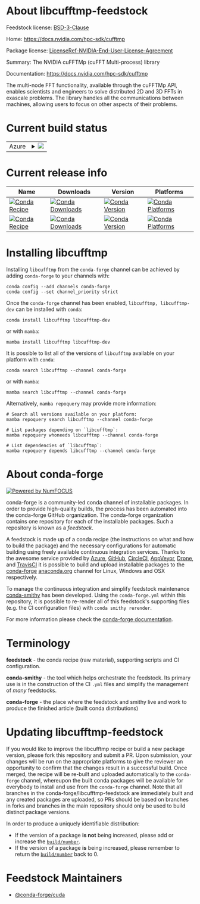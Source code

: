 About libcufftmp-feedstock
==========================

Feedstock license: [BSD-3-Clause](https://github.com/conda-forge/libcufftmp-feedstock/blob/main/LICENSE.txt)

Home: https://docs.nvidia.com/hpc-sdk/cufftmp

Package license: [LicenseRef-NVIDIA-End-User-License-Agreement](https://docs.nvidia.com/cuda/cublasdx/license.html)

Summary: The NVIDIA cuFFTMp (cuFFT Multi-process) library

Documentation: https://docs.nvidia.com/hpc-sdk/cufftmp

The multi-node FFT functionality, available through the cuFFTMp API, enables scientists and engineers to solve distributed 2D and 3D FFTs in exascale problems. The library handles all the communications between machines, allowing users to focus on other aspects of their problems.

Current build status
====================


<table>
    
  <tr>
    <td>Azure</td>
    <td>
      <details>
        <summary>
          <a href="https://dev.azure.com/conda-forge/feedstock-builds/_build/latest?definitionId=25304&branchName=main">
            <img src="https://dev.azure.com/conda-forge/feedstock-builds/_apis/build/status/libcufftmp-feedstock?branchName=main">
          </a>
        </summary>
        <table>
          <thead><tr><th>Variant</th><th>Status</th></tr></thead>
          <tbody><tr>
              <td>linux_64_c_compiler_version13cuda_compilercuda-nvcccuda_compiler_version12.6</td>
              <td>
                <a href="https://dev.azure.com/conda-forge/feedstock-builds/_build/latest?definitionId=25304&branchName=main">
                  <img src="https://dev.azure.com/conda-forge/feedstock-builds/_apis/build/status/libcufftmp-feedstock?branchName=main&jobName=linux&configuration=linux%20linux_64_c_compiler_version13cuda_compilercuda-nvcccuda_compiler_version12.6" alt="variant">
                </a>
              </td>
            </tr>
          </tbody>
        </table>
      </details>
    </td>
  </tr>
</table>

Current release info
====================

| Name | Downloads | Version | Platforms |
| --- | --- | --- | --- |
| [![Conda Recipe](https://img.shields.io/badge/recipe-libcufftmp-green.svg)](https://anaconda.org/conda-forge/libcufftmp) | [![Conda Downloads](https://img.shields.io/conda/dn/conda-forge/libcufftmp.svg)](https://anaconda.org/conda-forge/libcufftmp) | [![Conda Version](https://img.shields.io/conda/vn/conda-forge/libcufftmp.svg)](https://anaconda.org/conda-forge/libcufftmp) | [![Conda Platforms](https://img.shields.io/conda/pn/conda-forge/libcufftmp.svg)](https://anaconda.org/conda-forge/libcufftmp) |
| [![Conda Recipe](https://img.shields.io/badge/recipe-libcufftmp--dev-green.svg)](https://anaconda.org/conda-forge/libcufftmp-dev) | [![Conda Downloads](https://img.shields.io/conda/dn/conda-forge/libcufftmp-dev.svg)](https://anaconda.org/conda-forge/libcufftmp-dev) | [![Conda Version](https://img.shields.io/conda/vn/conda-forge/libcufftmp-dev.svg)](https://anaconda.org/conda-forge/libcufftmp-dev) | [![Conda Platforms](https://img.shields.io/conda/pn/conda-forge/libcufftmp-dev.svg)](https://anaconda.org/conda-forge/libcufftmp-dev) |

Installing libcufftmp
=====================

Installing `libcufftmp` from the `conda-forge` channel can be achieved by adding `conda-forge` to your channels with:

```
conda config --add channels conda-forge
conda config --set channel_priority strict
```

Once the `conda-forge` channel has been enabled, `libcufftmp, libcufftmp-dev` can be installed with `conda`:

```
conda install libcufftmp libcufftmp-dev
```

or with `mamba`:

```
mamba install libcufftmp libcufftmp-dev
```

It is possible to list all of the versions of `libcufftmp` available on your platform with `conda`:

```
conda search libcufftmp --channel conda-forge
```

or with `mamba`:

```
mamba search libcufftmp --channel conda-forge
```

Alternatively, `mamba repoquery` may provide more information:

```
# Search all versions available on your platform:
mamba repoquery search libcufftmp --channel conda-forge

# List packages depending on `libcufftmp`:
mamba repoquery whoneeds libcufftmp --channel conda-forge

# List dependencies of `libcufftmp`:
mamba repoquery depends libcufftmp --channel conda-forge
```


About conda-forge
=================

[![Powered by
NumFOCUS](https://img.shields.io/badge/powered%20by-NumFOCUS-orange.svg?style=flat&colorA=E1523D&colorB=007D8A)](https://numfocus.org)

conda-forge is a community-led conda channel of installable packages.
In order to provide high-quality builds, the process has been automated into the
conda-forge GitHub organization. The conda-forge organization contains one repository
for each of the installable packages. Such a repository is known as a *feedstock*.

A feedstock is made up of a conda recipe (the instructions on what and how to build
the package) and the necessary configurations for automatic building using freely
available continuous integration services. Thanks to the awesome service provided by
[Azure](https://azure.microsoft.com/en-us/services/devops/), [GitHub](https://github.com/),
[CircleCI](https://circleci.com/), [AppVeyor](https://www.appveyor.com/),
[Drone](https://cloud.drone.io/welcome), and [TravisCI](https://travis-ci.com/)
it is possible to build and upload installable packages to the
[conda-forge](https://anaconda.org/conda-forge) [anaconda.org](https://anaconda.org/)
channel for Linux, Windows and OSX respectively.

To manage the continuous integration and simplify feedstock maintenance
[conda-smithy](https://github.com/conda-forge/conda-smithy) has been developed.
Using the ``conda-forge.yml`` within this repository, it is possible to re-render all of
this feedstock's supporting files (e.g. the CI configuration files) with ``conda smithy rerender``.

For more information please check the [conda-forge documentation](https://conda-forge.org/docs/).

Terminology
===========

**feedstock** - the conda recipe (raw material), supporting scripts and CI configuration.

**conda-smithy** - the tool which helps orchestrate the feedstock.
                   Its primary use is in the construction of the CI ``.yml`` files
                   and simplify the management of *many* feedstocks.

**conda-forge** - the place where the feedstock and smithy live and work to
                  produce the finished article (built conda distributions)


Updating libcufftmp-feedstock
=============================

If you would like to improve the libcufftmp recipe or build a new
package version, please fork this repository and submit a PR. Upon submission,
your changes will be run on the appropriate platforms to give the reviewer an
opportunity to confirm that the changes result in a successful build. Once
merged, the recipe will be re-built and uploaded automatically to the
`conda-forge` channel, whereupon the built conda packages will be available for
everybody to install and use from the `conda-forge` channel.
Note that all branches in the conda-forge/libcufftmp-feedstock are
immediately built and any created packages are uploaded, so PRs should be based
on branches in forks and branches in the main repository should only be used to
build distinct package versions.

In order to produce a uniquely identifiable distribution:
 * If the version of a package **is not** being increased, please add or increase
   the [``build/number``](https://docs.conda.io/projects/conda-build/en/latest/resources/define-metadata.html#build-number-and-string).
 * If the version of a package **is** being increased, please remember to return
   the [``build/number``](https://docs.conda.io/projects/conda-build/en/latest/resources/define-metadata.html#build-number-and-string)
   back to 0.

Feedstock Maintainers
=====================

* [@conda-forge/cuda](https://github.com/orgs/conda-forge/teams/cuda/)

